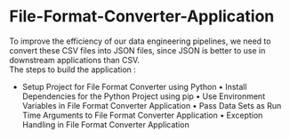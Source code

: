 # File-Format-Converter-Application
To improve the efficiency of our data engineering pipelines, we need to convert these CSV files into JSON files, since JSON is better to use in downstream applications than CSV. <br>
The steps to build the application :
- Setup Project for File Format Converter using Python
•	Install Dependencies for the Python Project using pip
•	Use Environment Variables in File Format Converter Application
•	Pass Data Sets as Run Time Arguments to File Format Converter Application
•	Exception Handling in File Format Converter Application

